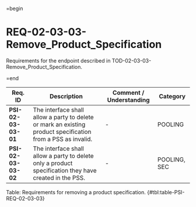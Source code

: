 =begin

# REQ-02-03-03-Remove_Product_Specification

Requirements for the endpoint described in TOD-02-03-03-Remove_Product_Specification.

=end

| Req. ID | Description | Comment / Understanding | Category |
| ------- | ----------- | ----------------------- | -------- |
| __PSI-02-03-03-01__ | The interface shall allow a party to delete or mark an existing product specification from a PSS as invalid. | - | POOLING |
| __PSI-02-03-03-02__ | The interface shall allow a party to delete only a product specification they have created in the PSS. | - | POOLING, SEC |

Table: Requirements for removing a product specification. {#tbl:table-PSI-REQ-02-03-03}
